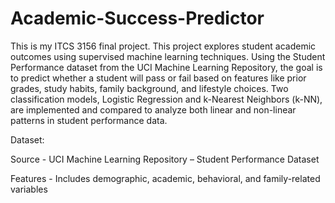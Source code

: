 # Academic-Success-Predictor
This is my ITCS 3156 final project. This project explores student academic outcomes using supervised machine learning techniques. Using the Student Performance dataset from the UCI Machine Learning Repository, the goal is to predict whether a student will pass or fail based on features like prior grades, study habits, family background, and lifestyle choices. Two classification models, Logistic Regression and k-Nearest Neighbors (k-NN), are implemented and compared to analyze both linear and non-linear patterns in student performance data.

Dataset:

Source - UCI Machine Learning Repository – Student Performance Dataset

Features - Includes demographic, academic, behavioral, and family-related variables

